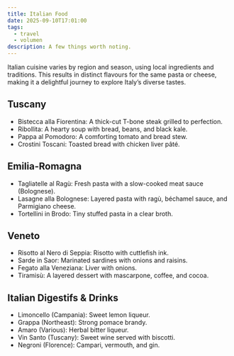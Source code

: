 ```yaml
---
title: Italian Food
date: 2025-09-10T17:01:00
tags:
  - travel
  - volumen
description: A few things worth noting.
---
```


Italian cuisine varies by region and season, using local ingredients and traditions. This results in distinct flavours for the same pasta or cheese, making it a delightful journey to explore Italy’s diverse tastes.

## Tuscany

- Bistecca alla Fiorentina: A thick-cut T-bone steak grilled to perfection.
- Ribollita: A hearty soup with bread, beans, and black kale.
- Pappa al Pomodoro: A comforting tomato and bread stew.
- Crostini Toscani: Toasted bread with chicken liver pâté.

## Emilia-Romagna

- Tagliatelle al Ragù: Fresh pasta with a slow-cooked meat sauce (Bolognese).
- Lasagne alla Bolognese: Layered pasta with ragù, béchamel sauce, and Parmigiano cheese.
- Tortellini in Brodo: Tiny stuffed pasta in a clear broth.

## Veneto

- Risotto al Nero di Seppia: Risotto with cuttlefish ink.
- Sarde in Saor: Marinated sardines with onions and raisins.
- Fegato alla Veneziana: Liver with onions.
- Tiramisù: A layered dessert with mascarpone, coffee, and cocoa.

## Italian Digestifs & Drinks

- Limoncello (Campania): Sweet lemon liqueur.
- Grappa (Northeast): Strong pomace brandy.
- Amaro (Various): Herbal bitter liqueur.
- Vin Santo (Tuscany): Sweet wine served with biscotti.
- Negroni (Florence): Campari, vermouth, and gin.